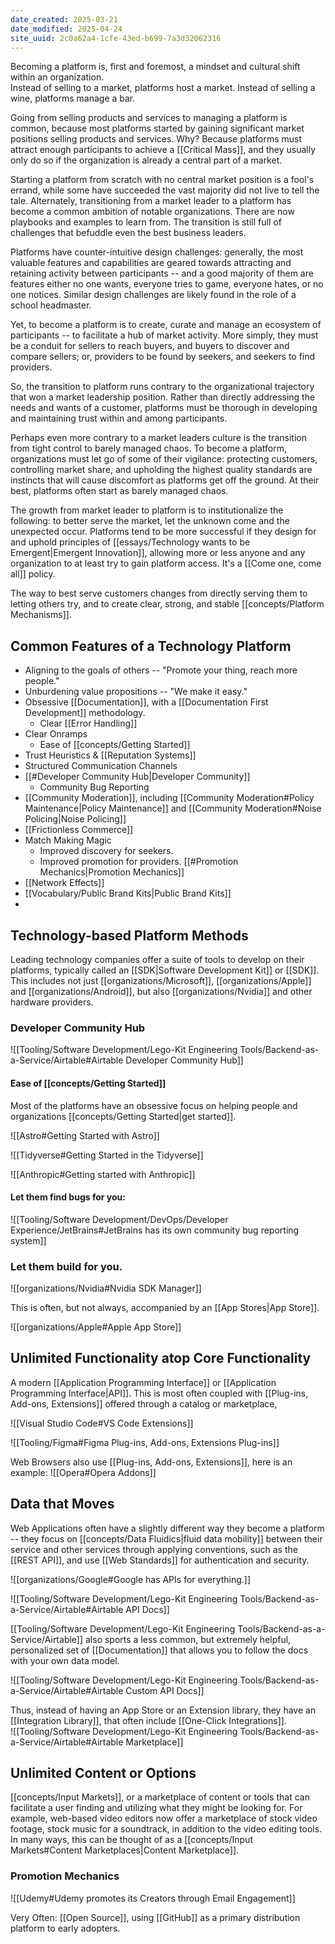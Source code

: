 ```yaml
---
date_created: 2025-03-21
date_modified: 2025-04-24
site_uuid: 2c0a62a4-1cfe-43ed-b699-7a3d32062316
---
```


Becoming a platform is, first and foremost, a mindset and cultural shift within an organization.  
Instead of selling to a market, platforms host a market. Instead of selling a wine, platforms manage a bar.  

Going from selling products and services to managing a platform is common, because most platforms started by gaining significant market positions selling products and services. Why?  Because platforms must attract enough participants to achieve a [[Critical Mass]], and they usually only do so if the organization is already a central part of a market. 

Starting a platform from scratch with no central market position is a fool's errand, while some have succeeded the vast majority did not live to tell the tale. Alternately, transitioning from a market leader to a platform has become a common ambition of notable organizations. There are now playbooks and examples to learn from. The transition is still full of challenges that befuddle even the best business leaders.

Platforms have counter-intuitive design challenges: generally, the most valuable features and capabilities are geared towards attracting and retaining activity between participants -- and a good majority of them are features either no one wants, everyone tries to game, everyone hates, or no one notices. Similar design challenges are likely found in the role of a school headmaster. 

Yet, to become a platform is to create, curate and manage an ecosystem of participants -- to facilitate a hub of market activity. More simply, they must be a conduit for sellers to reach buyers, and buyers to discover and compare sellers; or, providers to be found by seekers, and seekers to find providers. 

So, the transition to platform runs contrary to the organizational trajectory that won a market leadership position.  Rather than directly addressing the needs and wants of a customer, platforms must be thorough in developing and maintaining trust within and among participants.  

Perhaps even more contrary to a market leaders culture is the transition from tight control to barely managed chaos. To become a platform, organizations must let go of some of their vigilance: protecting customers, controlling market share, and upholding the highest quality standards are instincts that will cause discomfort as platforms get off the ground. At their best, platforms often start as barely managed chaos. 

The growth from market leader to platform is to institutionalize the following: to better serve the market, let the unknown come and the unexpected occur. Platforms tend to be more successful if they design for and uphold principles of [[essays/Technology wants to be Emergent|Emergent Innovation]], allowing more or less anyone and any organization to at least try to gain platform access.  It's a [[Come one, come all]] policy.  

The way to best serve customers changes from directly serving them to letting others try, and to create clear, strong, and stable [[concepts/Platform Mechanisms]].

## Common Features of a Technology Platform 

- Aligning to the goals of others -- "Promote your thing, reach more people."
- Unburdening value propositions -- "We make it easy."
- Obsessive [[Documentation]], with a [[Documentation First Development]] methodology. 
	- Clear [[Error Handling]]
- Clear Onramps
	- Ease of [[concepts/Getting Started]]
- Trust Heuristics & [[Reputation Systems]]
- Structured Communication Channels
- [[#Developer Community Hub|Developer Community]]
	- Community Bug Reporting
- [[Community Moderation]], including [[Community Moderation#Policy Maintenance|Policy Maintenance]] and  [[Community Moderation#Noise Policing|Noise Policing]]
- [[Frictionless Commerce]]
- Match Making Magic
	- Improved discovery for seekers.  
	- Improved promotion for providers.  [[#Promotion Mechanics|Promotion Mechanics]]
- [[Network Effects]]
- [[Vocabulary/Public Brand Kits|Public Brand Kits]]
- 


## Technology-based Platform Methods
Leading technology companies offer a suite of tools to develop on their platforms, typically called an [[SDK|Software Development Kit]] or [[SDK]]. This includes not just [[organizations/Microsoft]], [[organizations/Apple]] and [[organizations/Android]], but also [[organizations/Nvidia]] and other hardware providers.  

### Developer Community Hub
![[Tooling/Software Development/Lego-Kit Engineering Tools/Backend-as-a-Service/Airtable#Airtable Developer Community Hub]]

#### Ease of [[concepts/Getting Started]]
Most of the platforms have an obsessive focus on helping people and organizations [[concepts/Getting Started|get started]].

![[Astro#Getting Started with Astro]]

![[Tidyverse#Getting Started in the Tidyverse]]

![[Anthropic#Getting started with Anthropic]]

#### Let them find bugs for you:

![[Tooling/Software Development/DevOps/Developer Experience/JetBrains#JetBrains has its own community bug reporting system]]

### Let them build for you.

![[organizations/Nvidia#Nvidia SDK Manager]]

This is often, but not always, accompanied by an [[App Stores|App Store]]. 

![[organizations/Apple#Apple App Store]]


## Unlimited Functionality atop Core Functionality

A modern [[Application Programming Interface]] or [[Application Programming Interface|API]].  This is most often coupled with [[Plug-ins,  Add-ons,  Extensions]] offered through a catalog or marketplace, 

![[Visual Studio Code#VS Code Extensions]]

![[Tooling/Figma#Figma Plug-ins, Add-ons, Extensions Plug-ins]]


Web Browsers also use [[Plug-ins,  Add-ons,  Extensions]], here is an example:
![[Opera#Opera Addons]]
## Data that Moves

Web Applications often have a slightly different way they become a platform -- they focus on [[concepts/Data Fluidics|fluid data mobility]] between their service and other services through applying conventions, such as the [[REST API]], and use [[Web Standards]] for authentication and security. 

![[organizations/Google#Google has APIs for everything.]]

![[Tooling/Software Development/Lego-Kit Engineering Tools/Backend-as-a-Service/Airtable#Airtable API Docs]]

[[Tooling/Software Development/Lego-Kit Engineering Tools/Backend-as-a-Service/Airtable]] also sports a less common, but extremely helpful, personalized set of [[Documentation]] that allows you to follow the docs with your own data model.  

![[Tooling/Software Development/Lego-Kit Engineering Tools/Backend-as-a-Service/Airtable#Airtable Custom API Docs]]

Thus, instead of having an App Store or an Extension library, they have an [[Integration Library]], that often include [[One-Click Integrations]].  
![[Tooling/Software Development/Lego-Kit Engineering Tools/Backend-as-a-Service/Airtable#Airtable Marketplace]]

## Unlimited Content or Options

[[concepts/Input Markets]], or a marketplace of content or tools that can facilitate a user finding and utilizing what they might be looking for.  For example, web-based video editors now offer a marketplace of stock video footage, stock music for a soundtrack, in addition to the video editing tools.  In many ways, this can be thought of as a [[concepts/Input Markets#Content Marketplaces|Content Marketplace]]. 


### Promotion Mechanics

![[Udemy#Udemy promotes its Creators through Email Engagement]]




Very Often:
[[Open Source]], using [[GitHub]] as a primary distribution platform to early adopters.






